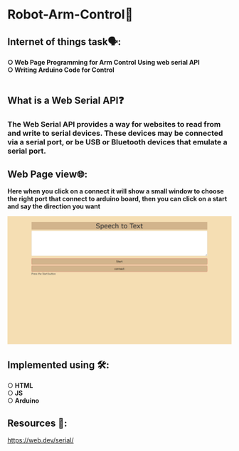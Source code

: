 # Robot-Arm-Control🦾

## Internet of things task🗣:<br />
**○ Web Page Programming for Arm Control Using web serial API** <br />
**○ Writing Arduino Code for Control**<br />
<br />
## What is a Web Serial API❓
### The Web Serial API provides a way for websites to read from and write to serial devices. These devices may be connected via a serial port, or be USB or Bluetooth devices that emulate a serial port.

## Web Page view🌐:<br />

**Here when you click on a connect it will show a small window to choose the right port that connect to arduino board, then you can click on a start and say the direction you want** <br />

<img src="images/web.png" width="600"> <br />
## Implemented using 🛠️:<br />
○ **HTML**<br />
○ **JS**<br />
○ **Arduino**<br />

## Resources 🔗:<br />
https://web.dev/serial/<br />
